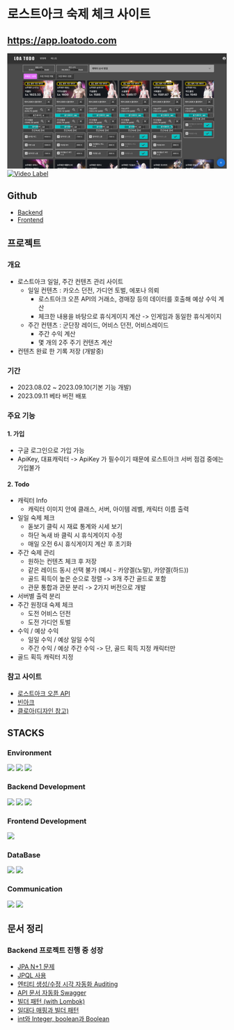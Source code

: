 # 로스트아크 숙제 체크 사이트
## https://app.loatodo.com
![img.png](img.png)
[![Video Label](http://img.youtube.com/vi/AKnNXoO45d0/0.jpg)](https://youtu.be/AKnNXoO45d0)

## Github
- [Backend](https://github.com/minhyeok2487/LostarktTodoBackend)
- [Frontend](https://github.com/minhyeok2487/LostarkTodoFrontend)

## 프로젝트
### 개요
- 로스트아크 일일, 주간 컨텐츠 관리 사이트
    - 일일 컨텐츠 : 카오스 던전, 가디언 토벌, 에포나 의뢰
        - 로스트아크 오픈 API의 거래소, 경매장 등의 데이터를 호출해 예상 수익 계산
        - 체크한 내용을 바탕으로 휴식게이지 계산 -> 인게임과 동일한 휴식게이지
    - 주간 컨텐츠 : 군단장 레이드, 어비스 던전, 어비스레이드
        - 주간 수익 계산
        - 몇 개의 2주 주기 컨텐츠 계산
- 컨텐츠 완료 한 기록 저장 (개발중)

### 기간
* 2023.08.02 ~ 2023.09.10(기본 기능 개발)
* 2023.09.11 베타 버전 배포

### 주요 기능
#### 1. 가입
* 구글 로그인으로 가입 가능
* ApiKey, 대표캐릭터 -> ApiKey 가 필수이기 때문에 로스트아크 서버 점검 중에는 가입불가

#### 2. Todo
* 캐릭터 Info
  * 캐릭터 이미지 안에 클래스, 서버, 아이템 레벨, 캐릭터 이름 출력
* 일일 숙제 체크
  * 돋보기 클릭 시 재료 통계와 시세 보기
  * 하단 녹새 바 클릭 시 휴식게이지 수정
  * 매일 오전 6시 휴식게이지 계산 후 초기화
* 주간 숙제 관리
  * 원하는 컨텐츠 체크 후 저장
  * 같은 레이드 동시 선택 불가 (예시 - 카양겔(노말), 카양겔(하드))
  * 골드 획득이 높은 순으로 정렬 -> 3개 주간 골드로 포함
  * 관문 통합과 관문 분리 -> 2가지 버전으로 개발
* 서버별 출력 분리
* 주간 원정대 숙제 체크
  * 도전 어비스 던전
  * 도전 가디언 토벌
* 수익 / 예상 수익
  * 일일 수익 / 예상 일일 수익
  * 주간 수익 / 예상 주간 수익 -> 단, 골드 획득 지정 캐릭터만
* 골드 획득 캐릭터 지정

### 참고 사이트
* [로스트아크 오픈 API](https://developer-lostark.game.onstove.com/getting-started)
* [빈아크](https://ark.bynn.kr/to-do)
* [클로아(디자인 참고)](https://kloa.gg)


## STACKS
### Environment
<div>
  <img src="https://img.shields.io/badge/amazonaws-232F3E?style=for-the-badge&logo=amazonaws&logoColor=white">
  <img src="https://img.shields.io/badge/git-F05032?style=for-the-badge&logo=git&logoColor=white">
  <img src="https://img.shields.io/badge/github-181717?style=for-the-badge&logo=github&logoColor=white">
</div>

### Backend Development
<div>
  <img src="https://img.shields.io/badge/java-007396?style=for-the-badge&logo=java&logoColor=white">
  <img src="https://img.shields.io/badge/springboot-6DB33F?style=for-the-badge&logo=springboot&logoColor=white">
  <img src="https://img.shields.io/badge/gradle-02303A?style=for-the-badge&logo=gradle&logoColor=white">
</div>


### Frontend Development
<div>
<img src="https://img.shields.io/badge/react-61DAFB?style=for-the-badge&logo=react&logoColor=white">
</div>

### DataBase
<div>
  <img src="https://img.shields.io/badge/amazonrds-527FFF?style=for-the-badge&logo=amazonrds&logoColor=white">
<img src="https://img.shields.io/badge/mySql-003545?style=for-the-badge&logo=MySql&logoColor=white">
</div>

### Communication
<div>
<img src="https://img.shields.io/badge/confluence-172B4D?style=for-the-badge&logo=confluence&logoColor=white">
<img src="https://img.shields.io/badge/discord-5865F2?style=for-the-badge&logo=discord&logoColor=white">
</div>

## 문서 정리
### Backend 프로젝트 진행 중 성장
* [JPA N+1 문제](https://repeater2487.tistory.com/129)
* [JPQL 사용](https://repeater2487.tistory.com/130)
* [엔티티 생성/수정 시각 자동화 Auditing](https://repeater2487.tistory.com/131)
* [API 문서 자동화 Swagger](https://repeater2487.tistory.com/134)
* [빌더 패턴 (with Lombok)](https://repeater2487.tistory.com/135)
* [일대다 매핑과 빌더 패턴](https://repeater2487.tistory.com/136)
* [int와 Integer, boolean과 Boolean](https://repeater2487.tistory.com/137)
